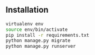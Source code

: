 

## Installation

```bash
virtualenv env
source env/bin/activate
pip install -r requirements.txt
python manage.py migrate
python manage.py runserver
```
